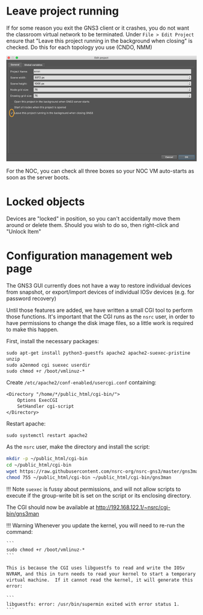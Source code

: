 # Leave project running

If for some reason you exit the GNS3 client or it crashes, you do not want
the classroom virtual network to be terminated.  Under `File > Edit Project`
ensure that "Leave this project running in the background when closing"
is checked.  Do this for each topology you use (CNDO, NMM)

![Edit project](gns3-leave-open.png)

For the NOC, you can check all three boxes so your NOC VM auto-starts as
soon as the server boots.

# Locked objects

Devices are "locked" in position, so you can't accidentally move them around
or delete them.  Should you wish to do so, then right-click and "Unlock
Item"

# Configuration management web page

The GNS3 GUI currently does not have a way to restore individual devices
from snapshot, or export/import devices of individual IOSv devices (e.g. for
password recovery)

Until those features are added, we have written a small CGI tool to perform
those functions.  It's important that the CGI runs as the `nsrc` user, in
order to have permissions to change the disk image files, so a little work
is required to make this happen.

First, install the necessary packages:

```
sudo apt-get install python3-guestfs apache2 apache2-suexec-pristine unzip
sudo a2enmod cgi suexec userdir
sudo chmod +r /boot/vmlinuz-*
```

Create `/etc/apache2/conf-enabled/usercgi.conf` containing:

```
<Directory "/home/*/public_html/cgi-bin/">
    Options ExecCGI
    SetHandler cgi-script
</Directory>
```

Restart apache:

```
sudo systemctl restart apache2
```

As the `nsrc` user, make the directory and install the script:

```bash
mkdir -p ~/public_html/cgi-bin
cd ~/public_html/cgi-bin
wget https://raw.githubusercontent.com/nsrc-org/nsrc-gns3/master/gns3man
chmod 755 ~/public_html/cgi-bin ~/public_html/cgi-bin/gns3man
```

!!! Note
    `suexec` is fussy about permissions, and will not allow scripts to
    execute if the group-write bit is set on the script or its enclosing
    directory.

The CGI should now be available at <http://192.168.122.1/~nsrc/cgi-bin/gns3man>

!!! Warning
    Whenever you update the kernel, you will need to re-run the command:

    ```
    sudo chmod +r /boot/vmlinuz-*
    ```

    This is because the CGI uses libguestfs to read and write the IOSv
    NVRAM, and this in turn needs to read your kernel to start a temporary
    virtual machine.  If it cannot read the kernel, it will generate this
    error:

    ```
    libguestfs: error: /usr/bin/supermin exited with error status 1.
    ```
